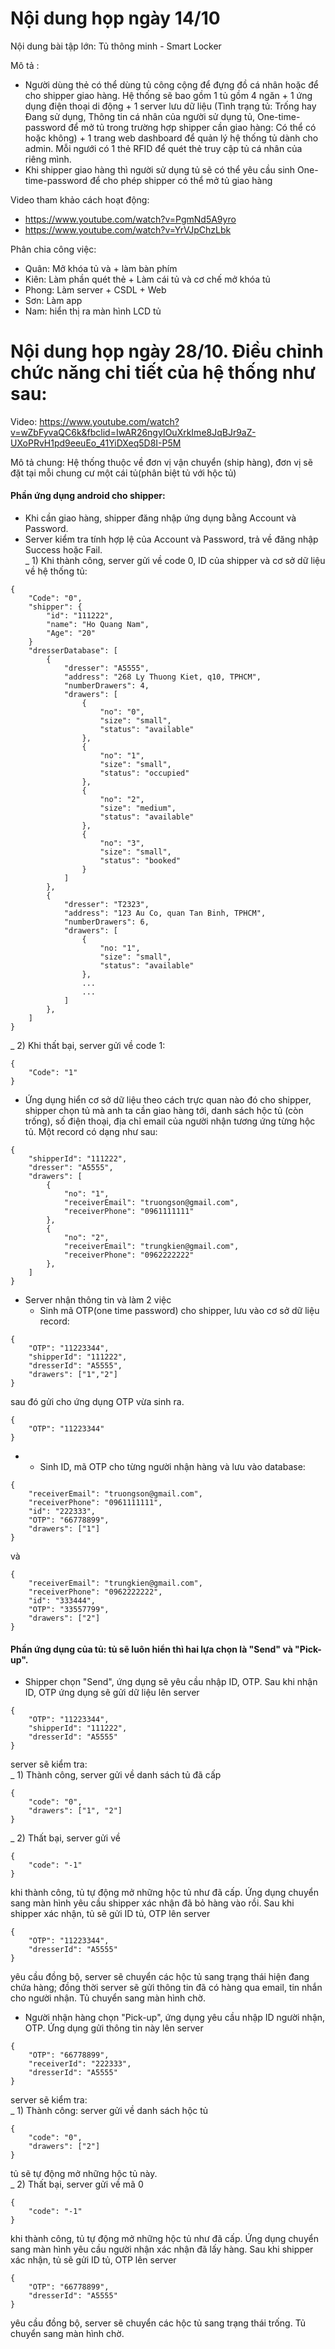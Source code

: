# Nội dung họp ngày 14/10
Nội dung bài tập lớn: Tủ thông minh - Smart Locker

Mô tả :  
+ Người dùng thẻ có thể dùng tủ công cộng để đựng đồ cá nhân hoặc để cho shipper giao hàng. Hệ thống sẽ bao gồm 1 tủ gồm 4 ngăn + 1 ứng dụng điện thoại di động + 1 server lưu dữ liệu (Tình trạng tủ: Trống hay Đang sử dụng, Thông tin cá nhân của người sử dụng tủ, One-time-password để mở tủ trong trường hợp shipper cần giao hàng: Có thể có hoặc không) + 1 trang web dashboard để quản lý hệ thống tủ dành cho admin. Mỗi ngưới có 1 thẻ RFID để quét thẻ truy cập tủ cá nhân của riêng mình.
+ Khi shipper giao hàng thì người sử dụng tủ sẽ có thể yêu cầu sinh One-time-password để cho phép shipper có thể mở tủ giao hàng  

Video tham khảo cách hoạt động:  
+ https://www.youtube.com/watch?v=PgmNd5A9yro
+ https://www.youtube.com/watch?v=YrVJpChzLbk

Phân chia công việc:  
+ Quân: Mở khóa tủ và + làm bàn phím
+ Kiên: Làm phần quét thẻ + Làm cái tủ và cơ chế mở khóa tủ
+ Phong: Làm server + CSDL + Web
+ Sơn: Làm app
+ Nam: hiển thị ra màn hình LCD tủ

# Nội dung họp ngày 28/10. Điều chỉnh chức năng chi tiết của hệ thống như sau:

Video: https://www.youtube.com/watch?v=wZbFyvaQC6k&fbclid=IwAR26ngyIOuXrkIme8JqBJr9aZ-UXoPRvH1pd9eeuEo_41YiDXeq5D8I-P5M  

Mô tả chung: Hệ thống thuộc về đơn vị vận chuyển (ship hàng), đơn vị sẽ đặt tại mỗi chung cư một cái tủ(phân biệt tủ với hộc tủ)  

#### Phần ứng dụng android cho shipper:  
- Khi cần giao hàng, shipper đăng nhập ứng dụng bằng Account và Password.  
- Server kiểm tra tính hợp lệ của Account và Password, trả về đăng nhập Success hoặc Fail.  
_ 1) Khi thành công, server gửi về code 0, ID của shipper và cơ sở dữ liệu về hệ thống tủ:  
```
{  
    "Code": "0",  
    "shipper": {  
        "id": "111222",  
        "name": "Ho Quang Nam",  
        "Age": "20"  
    }  
    "dresserDatabase": [  
        {  
            "dresser": "A5555",  
            "address": "268 Ly Thuong Kiet, q10, TPHCM",  
            "numberDrawers": 4,  
            "drawers": [  
                {  
                    "no": "0",  
                    "size": "small",  
                    "status": "available"  
                },  
                {  
                    "no": "1",  
                    "size": "small",  
                    "status": "occupied"  
                },  
                {  
                    "no": "2",  
                    "size": "medium",  
                    "status": "available"  
                },  
                {  
                    "no": "3",  
                    "size": "small",  
                    "status": "booked"  
                }  
            ]  
        },  
        {  
            "dresser": "T2323",  
            "address": "123 Au Co, quan Tan Binh, TPHCM",  
            "numberDrawers": 6,  
            "drawers": [  
                {  
                    "no: "1",  
                    "size": "small",  
                    "status": "available"  
                },  
                ...  
                ...  
            ]  
        },  
    ]  
}   
```
_ 2) Khi thất bại, server gửi về code 1:  
```
{  
    "Code": "1"  
}  
```
- Ứng dụng hiển cơ sở dữ liệu theo cách trực quan nào đó cho shipper, shipper chọn tủ mà anh ta cần giao hàng tới, danh sách hộc tủ (còn trống), số điện thoại, địa chỉ email của người nhận tương ứng từng hộc tủ. Một record có dạng như sau:  
```
{  
    "shipperId": "111222",  
    "dresser": "A5555",  
    "drawers": [  
        {  
            "no": "1",  
            "receiverEmail": "truongson@gmail.com",  
            "receiverPhone": "0961111111"  
        },  
        {   
            "no": "2",  
            "receiverEmail": "trungkien@gmail.com",  
            "receiverPhone": "0962222222"  
        },  
    ]  
}  
```
- Server nhận thông tin và làm 2 việc  
    - Sinh mã OTP(one time password) cho shipper, lưu vào cơ sở dữ liệu record:  
```
{  
    "OTP": "11223344",  
    "shipperId": "111222",  
    "dresserId": "A5555",  
    "drawers": ["1","2"]  
}  
```
sau đó gửi cho ứng dụng OTP vừa sinh ra.  
```
{  
    "OTP": "11223344"  
}  
```
- 
    - Sinh ID, mã OTP cho từng người nhận hàng và lưu vào database:  
```
{  
    "receiverEmail": "truongson@gmail.com",  
    "receiverPhone": "0961111111",  
    "id": "222333",  
    "OTP": "66778899",  
    "drawers": ["1"]  
}  
```
và  
```  
{  
    "receiverEmail": "trungkien@gmail.com",  
    "receiverPhone": "0962222222",  
    "id": "333444",  
    "OTP": "33557799",  
    "drawers": ["2"]  
}  
```
#### Phần ứng dụng của tủ: tủ sẽ luôn hiển thì hai lựa chọn là "Send" và "Pick-up".  
- Shipper chọn "Send", ứng dụng sẽ yêu cầu nhập ID, OTP. Sau khi nhận ID, OTP ứng dụng sẽ gửi dữ liệu lên server  
```
{  
    "OTP": "11223344",  
    "shipperId": "111222",  
    "dresserId": "A5555"  
}  
```
server sẽ kiểm tra:  
_ 1) Thành công, server gửi về danh sách tủ đã cấp  
```
{  
    "code": "0",  
    "drawers": ["1", "2"]  
}  
```
_ 2) Thất bại, server gửi về   
```
{  
    "code": "-1"  
}  
```
khi thành công, tủ tự động mở những hộc tủ như đã cấp. Ứng dụng chuyển sang màn hình yêu cầu shipper xác nhận đã bỏ hàng vào rồi. Sau khi shipper xác nhận, tủ sẽ gửi ID tủ, OTP lên server  
```
{  
    "OTP": "11223344",  
    "dresserId": "A5555"  
}  
```
yêu cầu đồng bộ, server sẽ chuyển các hộc tủ sang trạng thái hiện đang chứa hàng; đồng thời server sẽ gửi thông tin đã có hàng qua email, tin nhắn cho người nhận. Tủ chuyển sang màn hình chờ.  

- Người nhận hàng chọn "Pick-up", ứng dụng yêu cầu nhập ID người nhận, OTP. Ứng dụng gửi thông tin này lên server 
``` 
{  
    "OTP": "66778899",  
    "receiverId": "222333",  
    "dresserId": "A5555"  
}  
```
server sẽ kiểm tra:  
_ 1) Thành công: server gửi về danh sách hộc tủ  
```
{  
    "code": "0",  
    "drawers": ["2"]  
}  
```
tủ sẽ tự động mở những hộc tủ này.  
_ 2) Thất bại, server gửi về mã 0  
```
{  
    "code": "-1"  
}  
```
khi thành công, tủ tự động mở những hộc tủ như đã cấp. Ứng dụng chuyển sang màn hình yêu cầu người nhận xác nhận đã lấy hàng. Sau khi shipper xác nhận, tủ sẽ gửi ID tủ, OTP lên server  
```
{  
    "OTP": "66778899",  
    "dresserId": "A5555"  
}  
```
yêu cầu đồng bộ, server sẽ chuyển các hộc tủ sang trạng thái trống. Tủ chuyển sang màn hình chờ.  



